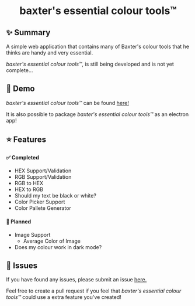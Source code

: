 <h1 align="center">baxter's essential colour tools™</h1>

## ✨ Summary
A simple web application that contains many of Baxter's colour tools that he thinks are handy and very essential.

*baxter's essential colour tools™*, is still being developed and is not yet complete...

## 🚀 Demo

*baxter's essential colour tools™* can be found [here!](https://baxttter.github.io/baxtersessentialcolourtools/ "baxter's essential colour tools™")

It is also possible to package *baxter's essential colour tools™* as an electron app! 

## ⭐️ Features

#### ✅ Completed

+ HEX Support/Validation
+ RGB Support/Validation
+ RGB to HEX
+ HEX to RGB
+ Should my text be black or white?
+ Color Picker Support
+ Color Pallete Generator

#### 📝 Planned

+ Image Support
  + Average Color of Image
+ Does my colour work in dark mode?

## 🚨 Issues

If you have found any issues, please submit an issue [here.](https://github.com/baxttter/baxtersessentialcolourtools/issues "Submit a issue")

Feel free to create a pull request if you feel that *baxter's essential colour tools™* could use a extra feature you've created!

